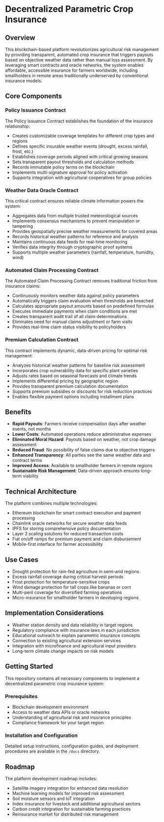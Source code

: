 # Decentralized Parametric Crop Insurance

## Overview

This blockchain-based platform revolutionizes agricultural risk management by providing transparent, automated crop insurance that triggers payouts based on objective weather data rather than manual loss assessment. By leveraging smart contracts and oracle networks, the system enables affordable, accessible insurance for farmers worldwide, including smallholders in remote areas traditionally underserved by conventional insurance models.

## Core Components

### Policy Issuance Contract

The Policy Issuance Contract establishes the foundation of the insurance relationship:

- Creates customizable coverage templates for different crop types and regions
- Defines specific insurable weather events (drought, excess rainfall, frost, etc.)
- Establishes coverage periods aligned with critical growing seasons
- Sets transparent payout thresholds and calculation methods
- Records immutable policy terms on the blockchain
- Implements multi-signature approval for policy activation
- Supports integration with agricultural cooperatives for group policies

### Weather Data Oracle Contract

This critical contract ensures reliable climate information powers the system:

- Aggregates data from multiple trusted meteorological sources
- Implements consensus mechanisms to prevent manipulation or tampering
- Provides geospatially precise weather measurements for covered areas
- Records historical weather patterns for reference and analysis
- Maintains continuous data feeds for real-time monitoring
- Verifies data integrity through cryptographic proof systems
- Supports multiple weather parameters (rainfall, temperature, humidity, wind)

### Automated Claim Processing Contract

The Automated Claim Processing Contract removes traditional friction from insurance claims:

- Continuously monitors weather data against policy parameters
- Automatically triggers claim evaluation when thresholds are breached
- Calculates appropriate payout amounts based on predefined formulas
- Executes immediate payments when claim conditions are met
- Creates transparent audit trail of all claim determinations
- Eliminates need for manual claims adjustment or farm visits
- Provides real-time claim status visibility to policyholders

### Premium Calculation Contract

This contract implements dynamic, data-driven pricing for optimal risk management:

- Analyzes historical weather patterns for baseline risk assessment
- Incorporates crop vulnerability data for specific plant varieties
- Adjusts rates based on seasonal forecasts and climate trends
- Implements differential pricing by geographic region
- Provides transparent premium calculation documentation
- Supports premium subsidies or discounts for risk reduction practices
- Enables flexible payment options including installment plans

## Benefits

- **Rapid Payouts**: Farmers receive compensation days after weather events, not months
- **Lower Costs**: Automated operations reduce administrative expenses
- **Eliminated Moral Hazard**: Payouts based on weather, not crop damage assessment
- **Reduced Fraud**: No possibility of false claims due to objective triggers
- **Enhanced Transparency**: All parties see the same weather data and contract terms
- **Improved Access**: Available to smallholder farmers in remote regions
- **Sustainable Risk Management**: Data-driven approach ensures long-term viability

## Technical Architecture

The platform combines multiple technologies:

- Ethereum blockchain for smart contract execution and payment processing
- Chainlink oracle networks for secure weather data feeds
- IPFS for storing comprehensive policy documentation
- Layer 2 scaling solutions for reduced transaction costs
- Fiat on/off ramps for premium payment and claim disbursement
- Mobile-first interface for farmer accessibility

## Use Cases

- Drought protection for rain-fed agriculture in semi-arid regions
- Excess rainfall coverage during critical harvest periods
- Frost protection for temperature-sensitive crops
- Wind damage protection for tall crops like bananas or corn
- Multi-peril coverage for diversified farming operations
- Micro-insurance for smallholder farmers in developing regions

## Implementation Considerations

- Weather station density and data reliability in target regions
- Regulatory compliance with insurance laws in each jurisdiction
- Educational outreach to explain parametric insurance concepts
- Connection to existing agricultural extension services
- Integration with microfinance and agricultural input providers
- Long-term climate change impacts on risk models

## Getting Started

This repository contains all necessary components to implement a decentralized parametric crop insurance system:

### Prerequisites
- Blockchain development environment
- Access to weather data APIs or oracle networks
- Understanding of agricultural risk and insurance principles
- Compliance framework for your target region

### Installation and Configuration
Detailed setup instructions, configuration guides, and deployment procedures are available in the `/docs` directory.

## Roadmap

The platform development roadmap includes:
- Satellite imagery integration for enhanced data resolution
- Machine learning models for improved risk assessment
- Soil moisture sensors and IoT integration
- Index insurance for livestock and additional agricultural sectors
- Carbon credit integration for sustainable farming practices
- Reinsurance market for distributed risk management
